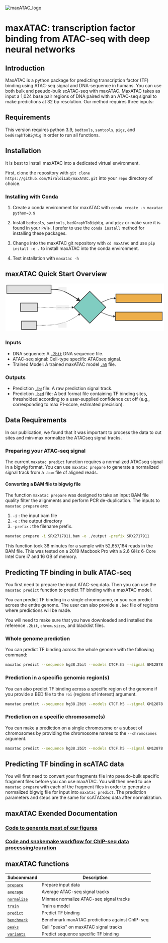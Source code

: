 ![maxATAC_logo](https://user-images.githubusercontent.com/47329147/137503708-86d000ef-d6d4-4f75-99aa-39f8aab6dec5.png)

# maxATAC: transcription factor binding from ATAC-seq with deep neural networks

## Introduction

MaxATAC is a python package for predicting transcription factor (TF) binding using ATAC-seq signal and DNA-sequence in humans. You can use both bulk and pseudo-bulk scATAC-seq with maxATAC. MaxATAC takes as input a 1,024 base pair regions of DNA paired with an ATAC-seq signal to make predictions at 32 bp resolution. Our method requires three inputs:

## Requirements

This version requires python 3.9, `bedtools`, `samtools`, `pigz`, and `bedGraphToBigWig` in order to run all functions.

## Installation

It is best to install maxATAC into a dedicated virtual environment.

First, clone the repository with `git clone https://github.com/MiraldiLab/maxATAC.git` into your `repo` directory of choice.

### Installing with Conda

1. Create a conda environment for maxATAC with `conda create -n maxatac python=3.9`

2. Install `bedtools`, `samtools`, `bedGraphToBigWig`, and `pigz` or make sure it is found in your `PATH`. I prefer to use the `conda install` method for installing these packages.

3. Change into the maxATAC git repository with `cd maxATAC` and use `pip install -e .` to install maxATAC into the conda environment.

4. Test installation with `maxatac -h`

## maxATAC Quick Start Overview

![maxATAC Predict Overview](./docs/readme/maxatac_predict_overview.svg)

### Inputs

* DNA sequence: A [`.2bit`](https://genome.ucsc.edu/goldenPath/help/twoBit.html) DNA sequence file.
* ATAC-seq signal: Cell-type specific ATACseq signal.
* Trained Model: A trained maxATAC model [`.h5`](https://www.tensorflow.org/tutorials/keras/save_and_load) file.

### Outputs

* Prediction [`.bw`](https://genome.ucsc.edu/FAQ/FAQformat.html#format6.1) file: A raw prediction signal track.
* Prediction [`.bed`](https://genome.ucsc.edu/FAQ/FAQformat.html#format1) file: A bed format file containing TF binding sites, thresholded according to a user-supplied confidence cut off (e.g., corresponding to max F1-score, estimated precision).

## Data Requirements

In our publication, we found that it was important to process the data to cut sites and min-max normalize the ATACseq signal tracks.

### Preparing your ATAC-seq signal

The current `maxatac predict` function requires a normalized ATACseq signal in a bigwig format. You can use `maxatac prepare` to generate a normalized signal track from a `.bam` file of aligned reads.

#### Converting a BAM file to bigwig file

The function `maxatac prepare` was designed to take an input BAM file quality filter the alignments and perform PCR de-duplication. The inputs to `maxatac prepare` are:

1) `-i` : the input bam file
2) `-o` : the output directory
3) `-prefix` : the filename prefix.

```bash
maxatac prepare -i SRX2717911.bam -o ./output -prefix SRX2717911
```

This function took 38 minutes for a sample with 52,657,164 reads in the BAM file. This was tested on a 2019 Macbook Pro with a 2.6 GHz 6-Core Intel Core i7 and 16 GB of memory.

## Predicting TF binding in bulk ATAC-seq

You first need to prepare the input ATAC-seq data. Then you can use the `maxatac predict` function to predict TF binding with a maxATAC model.

You can predict TF binding in a single chromosome, or you can predict across the entire genome. The user can also provide a `.bed` file of regions where predictions will be made.

You will need to make sure that you have downloaded and installed the reference `.2bit`, `chrom.sizes`, and blacklist files.

### Whole genome prediction

You can predict TF binding across the whole genome with the following command:

```bash
maxatac predict --sequence hg38.2bit --models CTCF.h5 --signal GM12878.bigwig
```

### Prediction in a specific genomic region(s)

You can also predict TF binding across a specific region of the genome if you provide a BED file to the `roi` (regions of interest) argument.

```bash
maxatac predict --sequence hg38.2bit --models CTCF.h5 --signal GM12878.bigwig --roi ROI.bed
```

### Prediction on a specific chromosome(s)

You can make a prediction on a single chromosome or a subset of chromosomes by providing the chromosome names to the `--chromosomes` argument. 

```bash
maxatac predict --sequence hg38.2bit --models CTCF.h5 --signal GM12878.bigwig --chromosomes chr3 chr5
```

## Predicting TF binding in scATAC data

You will first need to convert your fragments file into pseudo-bulk specific fragment files before you can use maxATAC. You will then need to use `maxatac prepare` with each of the fragment files in order to generate a normalized bigwig file for input into `maxatac predict`. The prediction parameters and steps are the same for scATACseq data after normalization.


## maxATAC Exended Documentation

### [Code to generate most of our figures](https://github.com/MiraldiLab/maxATAC_docs/tree/main/figure_code)

### [Code and snakemake workflow for ChIP-seq data processing/curation](https://github.com/MiraldiLab/maxATAC_dataScraping)

## maxATAC functions
| Subcommand                                          | Description                                    |
|-----------------------------------------------------|------------------------------------------------|
| [`prepare`](./docs/readme/prepare.md#Prepare)       | Prepare input data                             |
| [`average`](./docs/readme/average.md#Average)       | Average ATAC-seq signal tracks                 |
| [`normalize`](./docs/readme/normalize.md#Normalize) | Minmax normalize ATAC-seq signal tracks        |
| [`train`](./docs/readme/train.md#Train)             | Train a model                                  |
| [`predict`](./docs/readme/predict.md#Predict)       | Predict TF binding                             |
| [`benchmark`](./docs/readme/benchmark.md#Benchmark) | Benchmark maxATAC predictions against ChIP-seq |
| [`peaks`](./docs/readme/peaks.md#Peaks)             | Call "peaks" on maxATAC signal tracks          |
| [`variants`](./docs/readme/variants.md#Variants)    | Predict sequence specific TF binding           |